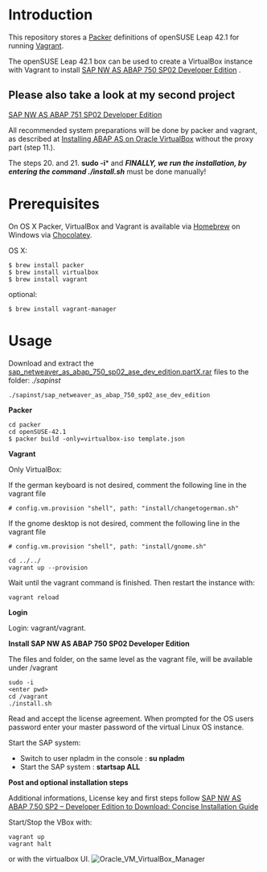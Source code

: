 Introduction
============
This repository stores a [Packer](https://www.packer.io) definitions of openSUSE Leap 42.1 for running [Vagrant](https://www.vagrantup.com).
 
The openSUSE Leap 42.1 box can be used to create a VirtualBox instance with Vagrant to install [SAP NW AS ABAP 750 SP02 Developer Edition](https://blogs.sap.com/2016/11/03/sap-nw-as-abap-750-sp02-developer-edition-to-download/?preview_id=391853) .
 
 ## Please also take a look at my second project ## 
 [SAP NW AS ABAP 751 SP02 Developer Edition](https://blogs.sap.com/2017/09/04/sap-as-abap-751-sp02-developer-edition-to-download/) 
 
 All recommended system preparations will be done by packer and vagrant, as described at [Installing ABAP AS on Oracle VirtualBox](https://blogs.sap.com/2016/11/03/linux-for-newbies-installing-opensuse-on-oracle-virtualbox/?preview_id=391946) without the proxy part (step 11.).

 The steps 20. and 21. **sudo -i*** and ***FINALLY, we run the installation, by entering the command ./install.sh*** must be done manually!
 
Prerequisites
=============
 
On OS X Packer, VirtualBox and Vagrant is available via [Homebrew](http://brew.sh/) on Windows via [Chocolatey](https://chocolatey.org).

OS X: 
```
$ brew install packer
$ brew install virtualbox
$ brew install vagrant
```
optional:
```
$ brew install vagrant-manager
```
 
Usage
=====
Download and extract the [sap_netweaver_as_abap_750_sp02_ase_dev_edition.partX.rar](https://tools.hana.ondemand.com/#abap) files to the folder: *./sapinst*

```
./sapinst/sap_netweaver_as_abap_750_sp02_ase_dev_edition
```

**Packer** 
```
cd packer
cd openSUSE-42.1
$ packer build -only=virtualbox-iso template.json
```
 
**Vagrant**

Only VirtualBox:

If the german keyboard is not desired, comment the following line in the vagrant file
````
# config.vm.provision "shell", path: "install/changetogerman.sh"
````
If the gnome desktop is not desired, comment the following line in the vagrant file
````
# config.vm.provision "shell", path: "install/gnome.sh"
````

```
cd ../../
vagrant up --provision
```

Wait until the vagrant command is finished. Then restart the instance with:
```
vagrant reload
```


**Login**

Login: vagrant/vagrant.

**Install SAP NW AS ABAP 750 SP02 Developer Edition**

The files and folder, on the same level as the vagrant file, will be available under /vagrant
````
sudo -i
<enter pwd>
cd /vagrant
./install.sh
````
Read and accept the license agreement.
When prompted for the OS users password enter your master password of the virtual Linux OS instance.

Start the SAP system:
- Switch to user npladm in the console : **su npladm**
- Start the SAP system : **startsap ALL**

**Post and optional installation steps**

Additional informations, License key and first steps follow [SAP NW AS ABAP 7.50 SP2 – Developer Edition to Download: Concise Installation Guide](https://blogs.sap.com/2016/11/03/sap-nw-as-abap-7.50-sp2-developer-edition-to-download-consise-installation-guide/)

Start/Stop the VBox with:
````
vagrant up
vagrant halt
````
or with the virtualbox UI.
![Oracle_VM_VirtualBox_Manager](./img/Oracle_VM_VirtualBox_Manager.jpg)
